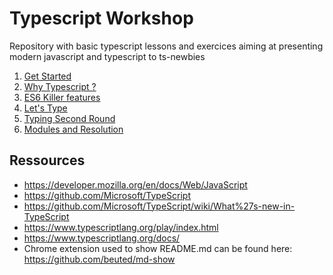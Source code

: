 # Typescript Workshop

Repository with basic typescript lessons and exercices aiming at presenting modern javascript and typescript to ts-newbies

1. [Get Started](./01-get-started)
2. [Why Typescript ?](./02-why-typescript)
3. [ES6 Killer features](./03-ES6-killer-features)
4. [Let's Type](./04-lets-type)
5. [Typing Second Round](./05-typing-second-round)
6. [Modules and Resolution](./06-modules-and-resolution)

## Ressources

* https://developer.mozilla.org/en/docs/Web/JavaScript
* https://github.com/Microsoft/TypeScript
* https://github.com/Microsoft/TypeScript/wiki/What%27s-new-in-TypeScript
* https://www.typescriptlang.org/play/index.html
* https://www.typescriptlang.org/docs/
* Chrome extension used to show README.md can be found here: https://github.com/beuted/md-show
